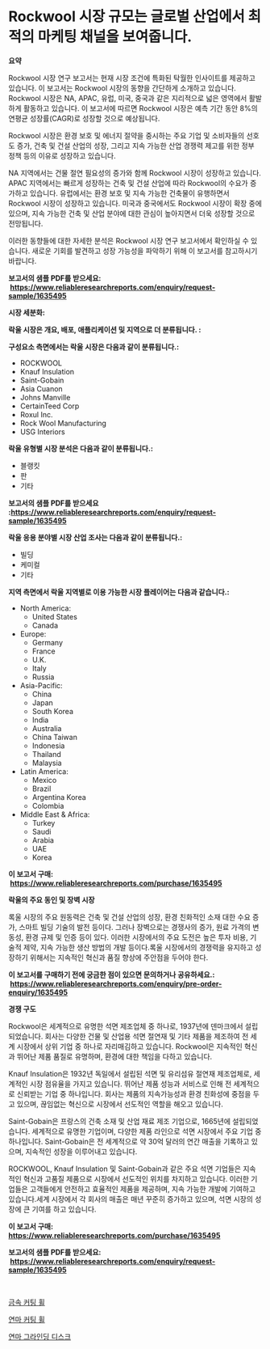 <p><h1>Rockwool 시장 규모는 글로벌 산업에서 최적의 마케팅 채널을 보여줍니다.</h1></p><p><strong>요약</strong></p>
<p><p>Rockwool 시장 연구 보고서는 현재 시장 조건에 특화된 탁월한 인사이트를 제공하고 있습니다. 이 보고서는 Rockwool 시장의 동향을 간단하게 소개하고 있습니다. Rockwool 시장은 NA, APAC, 유럽, 미국, 중국과 같은 지리적으로 넓은 영역에서 활발하게 활동하고 있습니다. 이 보고서에 따르면 Rockwool 시장은 예측 기간 동안 8%의 연평균 성장률(CAGR)로 성장할 것으로 예상됩니다. </p><p>Rockwool 시장은 환경 보호 및 에너지 절약을 중시하는 주요 기업 및 소비자들의 선호도 증가, 건축 및 건설 산업의 성장, 그리고 지속 가능한 산업 경쟁력 제고를 위한 정부 정책 등의 이유로 성장하고 있습니다.</p><p>NA 지역에서는 건물 절연 필요성의 증가와 함께 Rockwool 시장이 성장하고 있습니다. APAC 지역에서는 빠르게 성장하는 건축 및 건설 산업에 따라 Rockwool의 수요가 증가하고 있습니다. 유럽에서는 환경 보호 및 지속 가능한 건축물이 유행하면서 Rockwool 시장이 성장하고 있습니다. 미국과 중국에서도 Rockwool 시장이 확장 중에 있으며, 지속 가능한 건축 및 산업 분야에 대한 관심이 높아지면서 더욱 성장할 것으로 전망됩니다. </p><p>이러한 동향들에 대한 자세한 분석은 Rockwool 시장 연구 보고서에서 확인하실 수 있습니다. 새로운 기회를 발견하고 성장 가능성을 파악하기 위해 이 보고서를 참고하시기 바랍니다.</p></p>
<p><strong>보고서의 샘플 PDF를 받으세요: &nbsp;<a href="https://www.reliableresearchreports.com/enquiry/request-sample/1635495">https://www.reliableresearchreports.com/enquiry/request-sample/1635495</a></strong></p>
<p><strong>시장 세분화:</strong></p>
<p><strong> 락울 시장은 개요, 배포, 애플리케이션 및 지역으로 더 분류됩니다. :</strong></p>
<p><strong>구성요소 측면에서는 락울 시장은 다음과 같이 분류됩니다.:</strong></p>
<p><ul><li>ROCKWOOL</li><li>Knauf Insulation</li><li>Saint-Gobain</li><li>Asia Cuanon</li><li>Johns Manville</li><li>CertainTeed Corp</li><li>Roxul Inc.</li><li>Rock Wool Manufacturing</li><li>USG Interiors</li></ul></p>
<p><strong> 락울 유형별 시장 분석은 다음과 같이 분류됩니다.:</strong></p>
<p><ul><li>블랭킷</li><li>판</li><li>기타</li></ul></p>
<p><strong>보고서의 샘플 PDF를 받으세요 :<a href="https://www.reliableresearchreports.com/enquiry/request-sample/1635495">https://www.reliableresearchreports.com/enquiry/request-sample/1635495</a></strong></p>
<p><strong> 락울 응용 분야별 시장 산업 조사는 다음과 같이 분류됩니다.:</strong></p>
<p><ul><li>빌딩</li><li>케미컬</li><li>기타</li></ul></p>
<p><strong>지역 측면에서 락울 지역별로 이용 가능한 시장 플레이어는 다음과 같습니다.:</strong></p>
<p><ul>
    <li>
        North America:
        <ul>
            <li>United States</li>
            <li>Canada</li>
        </ul>
    </li>
    <li>
        Europe:
        <ul>
            <li>Germany</li>
            <li>France</li>
            <li>U.K.</li>
            <li>Italy</li>
            <li>Russia</li>
        </ul>
    </li>
    <li>
        Asia-Pacific:
        <ul>
            <li>China</li>
            <li>Japan</li>
            <li>South Korea</li>
            <li>India</li>
            <li>Australia</li>
            <li>China Taiwan</li>
            <li>Indonesia</li>
            <li>Thailand</li>
            <li>Malaysia</li>
        </ul>
    </li>
    <li>
        Latin America:
        <ul>
            <li>Mexico</li>
            <li>Brazil</li>
            <li>Argentina Korea</li>
            <li>Colombia</li>
        </ul>
    </li>
    <li>
        Middle East & Africa:
        <ul>
            <li>Turkey</li>
            <li>Saudi</li>
            <li>Arabia</li>
            <li>UAE</li>
            <li>Korea</li>
        </ul>
    </li>
    </ul></p>
<p><strong>이 보고서 구매: &nbsp;<a href="https://www.reliableresearchreports.com/purchase/1635495">https://www.reliableresearchreports.com/purchase/1635495</a></strong></p>
<p><strong>락울의 주요 동인 및 장벽 시장</strong></p>
<p><p>록울 시장의 주요 원동력은 건축 및 건설 산업의 성장, 환경 친화적인 소재 대한 수요 증가, 스마트 빌딩 기술의 발전 등이다. 그러나 장벽으로는 경쟁사의 증가, 원료 가격의 변동성, 환경 규제 및 인증 등이 있다. 이러한 시장에서의 주요 도전은 높은 투자 비용, 기술적 제약, 지속 가능한 생산 방법의 개발 등이다.록울 시장에서의 경쟁력을 유지하고 성장하기 위해서는 지속적인 혁신과 품질 향상에 주안점을 두어야 한다.</p></p>
<p><strong>이 보고서를 구매하기 전에 궁금한 점이 있으면 문의하거나 공유하세요.: &nbsp;<a href="https://www.reliableresearchreports.com/enquiry/pre-order-enquiry/1635495">https://www.reliableresearchreports.com/enquiry/pre-order-enquiry/1635495</a></strong></p>
<p><strong>경쟁 구도</strong></p>
<p><p>Rockwool은 세계적으로 유명한 석면 제조업체 중 하나로, 1937년에 덴마크에서 설립되었습니다. 회사는 다양한 건물 및 산업용 석면 절연재 및 기타 제품을 제조하여 전 세계 시장에서 상위 기업 중 하나로 자리매김하고 있습니다. Rockwool은 지속적인 혁신과 뛰어난 제품 품질로 유명하며, 환경에 대한 책임을 다하고 있습니다.</p><p>Knauf Insulation은 1932년 독일에서 설립된 석면 및 유리섬유 절연재 제조업체로, 세계적인 시장 점유율을 가지고 있습니다. 뛰어난 제품 성능과 서비스로 인해 전 세계적으로 신뢰받는 기업 중 하나입니다. 회사는 제품의 지속가능성과 환경 친화성에 중점을 두고 있으며, 끊임없는 혁신으로 시장에서 선도적인 역할을 해오고 있습니다.</p><p>Saint-Gobain은 프랑스의 건축 소재 및 산업 재료 제조 기업으로, 1665년에 설립되었습니다. 세계적으로 유명한 기업이며, 다양한 제품 라인으로 석면 시장에서 주요 기업 중 하나입니다. Saint-Gobain은 전 세계적으로 약 30억 달러의 연간 매출을 기록하고 있으며, 지속적인 성장을 이루어내고 있습니다.</p><p>ROCKWOOL, Knauf Insulation 및 Saint-Gobain과 같은 주요 석면 기업들은 지속적인 혁신과 고품질 제품으로 시장에서 선도적인 위치를 차지하고 있습니다. 이러한 기업들은 고객들에게 안전하고 효율적인 제품을 제공하며, 지속 가능한 개발에 기여하고 있습니다.세계 시장에서 각 회사의 매출은 매년 꾸준히 증가하고 있으며, 석면 시장의 성장에 큰 기여를 하고 있습니다.</p></p>
<p><strong>이 보고서 구매: &nbsp; <a href="https://www.reliableresearchreports.com/purchase/1635495">https://www.reliableresearchreports.com/purchase/1635495</a></strong></p>
<p><strong>보고서의 샘플 PDF를 받으세요: &nbsp;<a href="https://www.reliableresearchreports.com/enquiry/request-sample/1635495">https://www.reliableresearchreports.com/enquiry/request-sample/1635495</a></strong><strong></strong></p>
<p>&nbsp;</p>
<p><p><a href="https://github.com/JeromeRtyau89966/Market-Research-Report-List-1/blob/main/82268037242.md">금속 커팅 휠</a></p><p><a href="https://github.com/khytkeqagplkzqvh/Market-Research-Report-List-1/blob/main/13400067240.md">연마 커팅 휠</a></p><p><a href="https://github.com/TimmyMann6767/Market-Research-Report-List-1/blob/main/25200487241.md">연마 그라인딩 디스크</a></p></p>